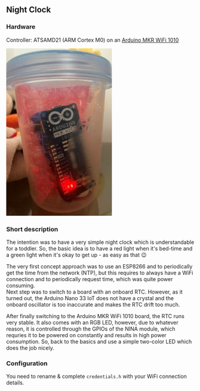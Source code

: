 ## Night Clock

### Hardware
Controller: ATSAMD21 (ARM Cortex M0) on an [Arduino MKR WiFi 1010](https://store.arduino.cc/en-at/collections/iot-cloud-compatible/products/arduino-mkr-wifi-1010)

![Night clock quick & dirty build](hardware.jpg)

### Short description

The intention was to have a very simple night clock which is understandable for a toddler. So, the basic idea is to have a red light when it's bed-time and a green light when it's okay to get up - as easy as that 😉

The very first concept approach was to use an ESP8266 and to periodically get the time from the network (NTP), but this requires to always have a WiFi connection and to periodically request time, which was quite power consuming.<br/>
Next step was to switch to a board with an onboard RTC. However, as it turned out, the Arduino Nano 33 IoT does not have a crystal and the onboard oscillator is too inaccurate and makes the RTC drift too much.

After finally switching to the Arduino MKR WiFi 1010 board, the RTC runs very stable. It also comes with an RGB LED, however, due to whatever reason, it is controlled through the GPIOs of the NINA module, which requries it to be powered on constantly and results in high power consumption. So, back to the basics and use a simple two-color LED which does the job nicely.

### Configuration

You need to rename & complete `credentials.h` with your WiFi connection details.